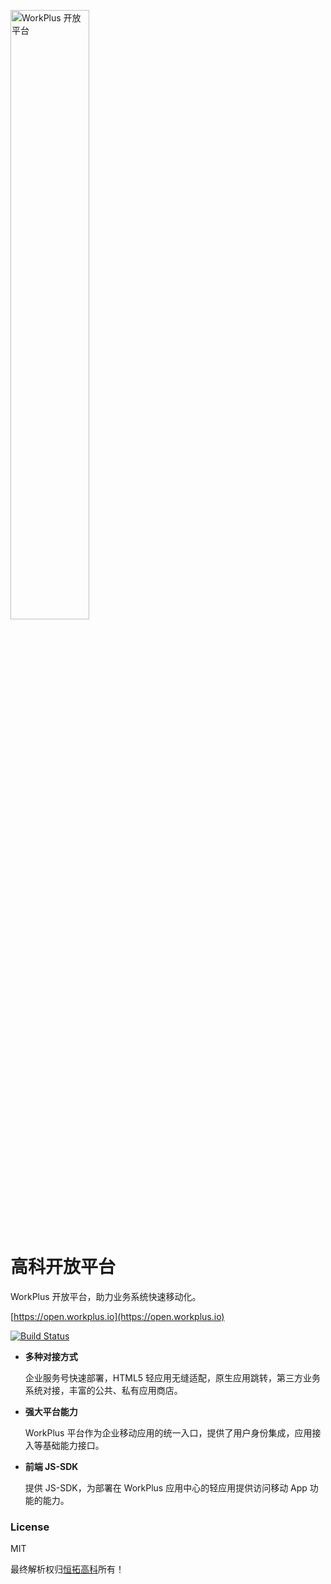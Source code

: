 <p><img src="https://open.workplus.io/v4/home.png" title="WorkPlus 开放平台" width="50%" /></p>

# 高科开放平台

WorkPlus 开放平台，助力业务系统快速移动化。

[https://open.workplus.io](https://open.workplus.io) 

[![Build Status](https://travis-ci.org/WorkPlusFE/open.workplus.io.svg?branch=main)](https://travis-ci.org/WorkPlusFE/open.workplus.io)

* **多种对接方式**

  企业服务号快速部署，HTML5 轻应用无缝适配，原生应用跳转，第三方业务系统对接，丰富的公共、私有应用商店。

* **强大平台能力**

  WorkPlus 平台作为企业移动应用的统一入口，提供了用户身份集成，应用接入等基础能力接口。

* **前端 JS-SDK**

  提供 JS-SDK，为部署在 WorkPlus 应用中心的轻应用提供访问移动 App 功能的能力。

### License

MIT

最终解析权归[恒拓高科](https://workplus.io)所有！
